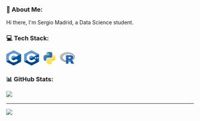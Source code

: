 ### 💫 About Me:
Hi there, I'm Sergio Madrid, a Data Science student.


### 💻 Tech Stack:
<div>
  <img src="icons/c.svg" title="C" alt="C" width="40" height="40"/>&nbsp;
  <img src="icons/c++.svg" title="C++" alt="C++" width="40" height="40"/>&nbsp;
  <img src="icons/python.svg" title="Python" alt="Python" width="40" height="40"/>&nbsp;
  <img src="icons/r.svg" title="R" alt="R" width="40" height="40"/>
</div>

### 📊 GitHub Stats:
![](https://github-readme-stats.vercel.app/api/top-langs/?username=srmadrid&theme=dark&hide_border=false&include_all_commits=true&count_private=true&layout=compact)

---
[![](https://visitcount.itsvg.in/api?id=srmadrid&icon=0&color=12)](https://visitcount.itsvg.in)
